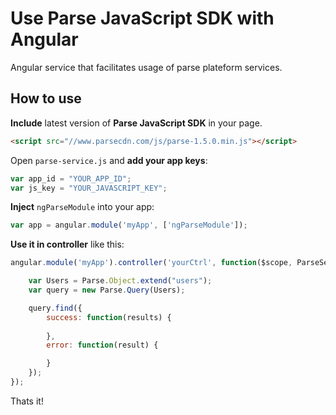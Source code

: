 # Use Parse JavaScript SDK with Angular
Angular service that facilitates usage of parse plateform services.

## How to use

**Include** latest version of **Parse JavaScript SDK** in your page.

```HTML
<script src="//www.parsecdn.com/js/parse-1.5.0.min.js"></script>
```

Open `parse-service.js` and **add your app keys**:

```javascript
var app_id = "YOUR_APP_ID";
var js_key = "YOUR_JAVASCRIPT_KEY";
```

**Inject** `ngParseModule` into your app:

```javascript
var app = angular.module('myApp', ['ngParseModule']);
```

**Use it in controller** like this:

```javascript
angular.module('myApp').controller('yourCtrl', function($scope, ParseService) {

	var Users = Parse.Object.extend("users");
	var query = new Parse.Query(Users);

	query.find({
		success: function(results) {
			
		},
		error: function(result) {

		}
	});
});
```

Thats it!
